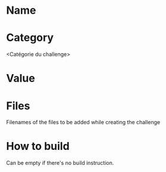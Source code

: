 # Name
<Nom du challenge>

# Category
<Catégorie du challenge>

# Value
<Nombre de points>

# Files
Filenames of the files to be added while creating the challenge

# How to build
Can be empty if there's no build instruction.